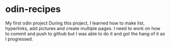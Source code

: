 # odin-recipes
My first odin project
During this project, I learned how to make list, hyperlinks, add pictures and create multiple pages.
I need to work on how to commit and push to github but I was able to do it and got the hang of it as I progressed.